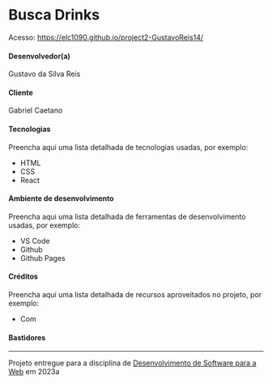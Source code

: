 # Busca Drinks

Acesso: https://elc1090.github.io/project2-GustavoReis14/

#### Desenvolvedor(a)
Gustavo da Silva Reis

#### Cliente
Gabriel Caetano

#### Tecnologias

Preencha aqui uma lista detalhada de tecnologias usadas, por exemplo:
- HTML
- CSS
- React

#### Ambiente de desenvolvimento

Preencha aqui uma lista detalhada de ferramentas de desenvolvimento usadas, por exemplo:
- VS Code
- Github
- Github Pages

#### Créditos

Preencha aqui uma lista detalhada de recursos aproveitados no projeto, por exemplo:
- Com

#### Bastidores



---
Projeto entregue para a disciplina de [Desenvolvimento de Software para a Web](http://github.com/andreainfufsm/elc1090-2023a) em 2023a

